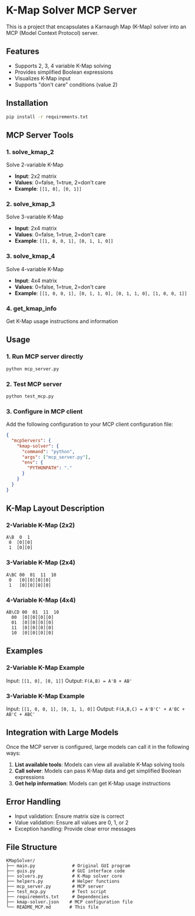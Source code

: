 # K-Map Solver MCP Server

This is a project that encapsulates a Karnaugh Map (K-Map) solver into an MCP (Model Context Protocol) server.

## Features

- Supports 2, 3, 4 variable K-Map solving
- Provides simplified Boolean expressions
- Visualizes K-Map input
- Supports "don't care" conditions (value 2)

## Installation

```bash
pip install -r requirements.txt
```

## MCP Server Tools

### 1. solve_kmap_2
Solve 2-variable K-Map
- **Input**: 2x2 matrix
- **Values**: 0=false, 1=true, 2=don't care
- **Example**: `[[1, 0], [0, 1]]`

### 2. solve_kmap_3
Solve 3-variable K-Map
- **Input**: 2x4 matrix
- **Values**: 0=false, 1=true, 2=don't care
- **Example**: `[[1, 0, 0, 1], [0, 1, 1, 0]]`

### 3. solve_kmap_4
Solve 4-variable K-Map
- **Input**: 4x4 matrix
- **Values**: 0=false, 1=true, 2=don't care
- **Example**: `[[1, 0, 0, 1], [0, 1, 1, 0], [0, 1, 1, 0], [1, 0, 0, 1]]`

### 4. get_kmap_info
Get K-Map usage instructions and information

## Usage

### 1. Run MCP server directly

```bash
python mcp_server.py
```

### 2. Test MCP server

```bash
python test_mcp.py
```

### 3. Configure in MCP client

Add the following configuration to your MCP client configuration file:

```json
{
  "mcpServers": {
    "kmap-solver": {
      "command": "python",
      "args": ["mcp_server.py"],
      "env": {
        "PYTHONPATH": "."
      }
    }
  }
}
```

## K-Map Layout Description

### 2-Variable K-Map (2x2)
```
A\B  0  1
 0  [0][0]
 1  [0][0]
```

### 3-Variable K-Map (2x4)
```
A\BC 00  01  11  10
 0   [0][0][0][0]
 1   [0][0][0][0]
```

### 4-Variable K-Map (4x4)
```
AB\CD 00  01  11  10
  00  [0][0][0][0]
  01  [0][0][0][0]
  11  [0][0][0][0]
  10  [0][0][0][0]
```

## Examples

### 2-Variable K-Map Example
Input: `[[1, 0], [0, 1]]`
Output: `F(A,B) = A'B + AB'`

### 3-Variable K-Map Example
Input: `[[1, 0, 0, 1], [0, 1, 1, 0]]`
Output: `F(A,B,C) = A'B'C' + A'BC + AB'C + ABC'`

## Integration with Large Models

Once the MCP server is configured, large models can call it in the following ways:

1. **List available tools**: Models can view all available K-Map solving tools
2. **Call solver**: Models can pass K-Map data and get simplified Boolean expressions
3. **Get help information**: Models can get K-Map usage instructions

## Error Handling

- Input validation: Ensure matrix size is correct
- Value validation: Ensure all values are 0, 1, or 2
- Exception handling: Provide clear error messages

## File Structure

```
KMapSolver/
├── main.py              # Original GUI program
├── guis.py              # GUI interface code
├── solvers.py           # K-Map solver core
├── helpers.py           # Helper functions
├── mcp_server.py        # MCP server
├── test_mcp.py          # Test script
├── requirements.txt     # Dependencies
├── kmap-solver.json    # MCP configuration file
└── README_MCP.md       # This file
``` 